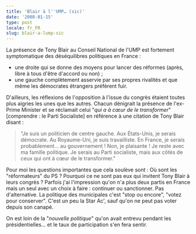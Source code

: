 ```yaml
---
title: 'Blair à l''UMP… (sic)'
date: '2008-01-15'
type: post
locale: fr_FR
slug: blair-a-lump-sic
---
```


La présence de Tony Blair au Conseil National de l'UMP est fortement symptomatique des déséquilibres politiques en France&nbsp;:

* une droite qui se donne des moyens pour lancer des réformes (après, libre à tous d'être d'accord ou non) ;
* une gauche complètement asservie par ses propres rivalités et que même les démocrates étrangers préfèrent fuir.

D'ailleurs, les réflexions de l'opposition à l'issue du congrès étaient toutes plus aigries les unes que les autres. Chacun dénigrait la présence de l'ex-Prime Minister et se réclamait celui "_qui a à cœur de le transformer_" [comprendre&nbsp;: le Parti Socialiste] en référence à une citation de Tony Blair disant&nbsp;:

> "Je suis un politicien de centre gauche. Aux États-Unis, je serais démocrate. Au Royaume-Uni, je suis travailliste. En France, je serais probablement… au gouvernement&nbsp;! Non, je plaisante&nbsp;! Je reste avec ma famille politique. Je serais au Parti socialiste, mais aux côtés de ceux qui ont à cœur de le transformer."

Pour moi les questions importantes que cela soulève sont&nbsp;: Où sont les "réformateurs" du PS&nbsp;? Pourquoi ce ne sont pas eux qui invitent Tony Blair à leurs congrès&nbsp;? Parfois j'ai l'impression qu'on n'a plus deux partis en France mais un seul avec un choix à faire&nbsp;: continuer ou sanctionner. Pas d'alternative. La politique des municipales c'est "stop ou encore", "votez pour conserver". C'est un peu la Star Ac', sauf qu'on ne peut pas voter depuis son canapé.

On est loin de la "_nouvelle politique_" qu'on avait entrevu pendant les présidentielles… et le taux de participation s'en fera sentir.
